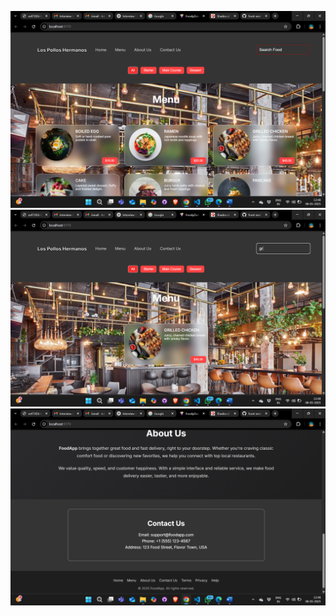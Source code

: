 ![alt text](<Screenshot 2025-05-08 124810.png>) ![alt text](<Screenshot 2025-05-08 124834.png>) ![alt text](<Screenshot 2025-05-08 124854.png>)